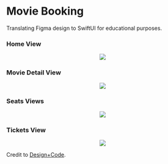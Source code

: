# Movie Booking

Translating Figma design to SwiftUI for educational purposes.
<br>

### Home View

<p align="center">
  <img src="https://github.com/DustinTrinh/iOS_Applications_Completion/tree/main/MovieBooking/DemoImg/home.png" />
</p>

### Movie Detail View

<p align="center">
  <img src="https://github.com/DustinTrinh/iOS_Applications_Completion/tree/main/MovieBooking/DemoImg/movieDetail.png" />
</p>

### Seats Views

<p align="center">
  <img src="https://github.com/DustinTrinh/iOS_Applications_Completion/tree/main/MovieBooking/DemoImg/seatsView.png" />
</p>

### Tickets View

<p align="center">
  <img src="https://github.com/DustinTrinh/iOS_Applications_Completion/tree/main/MovieBooking/DemoImg/tickets.png" />
</p>


Credit to [Design+Code](https://designcode.io/).

